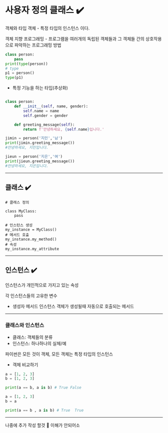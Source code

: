 # 사용자 정의 클래스 ✔️

객체와 타입
객체 - 특정 타입의 인스턴스 이다.

객체 지향 프로그래밍 - 프로그램을 여러개의 독립된 객체들과 그 객체들 간의 상호작용으로 파악하는 프로그래밍 방법

```python
class person:
    pass
print(type(person))
# type
p1 = person()
type(p1)

```

- 특정 기능을 하는 타입(추상화)

```python

class person:
    def __init__(self, name, gender):
        self.name = name
        self.gender = gender

    def greeting_message(self):
        return f'안녕하세요, {self.name}입니다.'

jimin = person('지민','남')
print(jimin.greeting_message())
#안녕하세요, 지민입니다.

jieun = person('지은','여')
print(jieun.greeting_message())
#안녕하세요, 지은입니다.
```

---

## 클래스 ✔️

    # 클래스 정의

    class MyClass:
        pass

    # 인스턴스 생성
    my_instance = MyClass()
    # 메서드 호출
    my_instance.my_method()
    # 속성
    my_instance.my_attribute

---

## 인스턴스 ✔️

인스턴스가 개인적으로 가지고 있는 속성

각 인스턴스들의 고유한 변수

- 생성자 메서드
  인스턴스 객체가 생성될때 자동으로 호출되는 메서드

---

### 클래스와 인스턴스

- 클래스: 객체들의 분류
- 인스턴스: 하나하나의 실체/예

파이썬은 모든 것이 객체, 모든 객체는 특정 타입의 인스턴스

- 객체 비교하기

```python
a = [1, 2, 3]
b = [1, 2, 3]

print(a == b, a is b) # True False

a = [1, 2, 3]
b = a

print(a == b , a is b) # True  True
```

---

나중에 추가 작성 할것 🥹 이해가 안되어소
